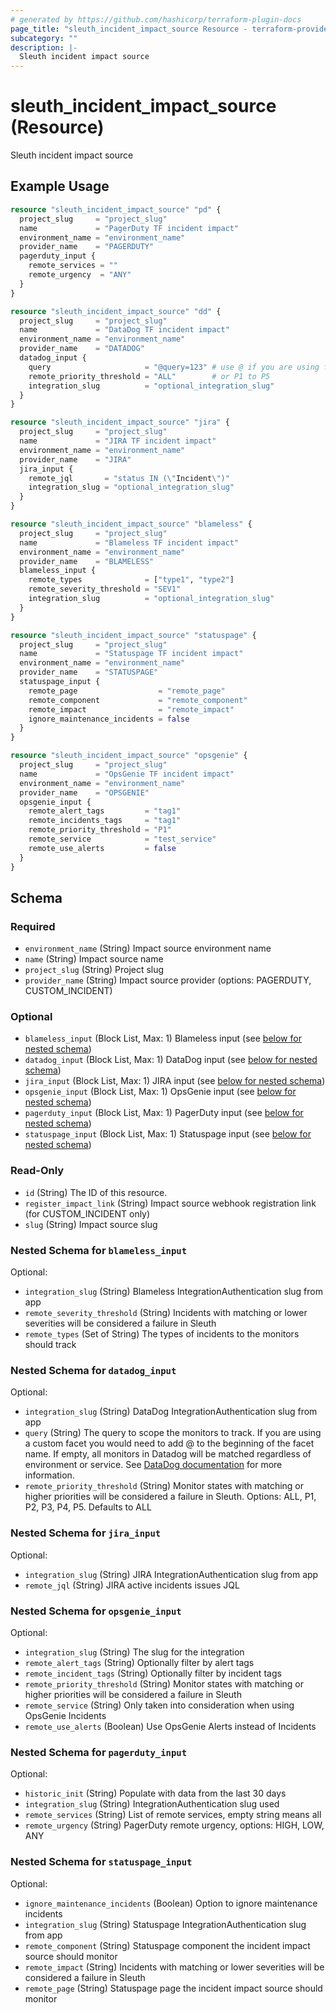 ```yaml
---
# generated by https://github.com/hashicorp/terraform-plugin-docs
page_title: "sleuth_incident_impact_source Resource - terraform-provider-sleuth"
subcategory: ""
description: |-
  Sleuth incident impact source
---
```


# sleuth_incident_impact_source (Resource)

Sleuth incident impact source

## Example Usage

```terraform
resource "sleuth_incident_impact_source" "pd" {
  project_slug     = "project_slug"
  name             = "PagerDuty TF incident impact"
  environment_name = "environment_name"
  provider_name    = "PAGERDUTY"
  pagerduty_input {
    remote_services = ""
    remote_urgency  = "ANY"
  }
}

resource "sleuth_incident_impact_source" "dd" {
  project_slug     = "project_slug"
  name             = "DataDog TF incident impact"
  environment_name = "environment_name"
  provider_name    = "DATADOG"
  datadog_input {
    query                     = "@query=123" # use @ if you are using facets in DataDog
    remote_priority_threshold = "ALL"        # or P1 to P5
    integration_slug          = "optional_integration_slug"
  }
}

resource "sleuth_incident_impact_source" "jira" {
  project_slug     = "project_slug"
  name             = "JIRA TF incident impact"
  environment_name = "environment_name"
  provider_name    = "JIRA"
  jira_input {
    remote_jql       = "status IN (\"Incident\")"
    integration_slug = "optional_integration_slug"
  }
}

resource "sleuth_incident_impact_source" "blameless" {
  project_slug     = "project_slug"
  name             = "Blameless TF incident impact"
  environment_name = "environment_name"
  provider_name    = "BLAMELESS"
  blameless_input {
    remote_types              = ["type1", "type2"]
    remote_severity_threshold = "SEV1"
    integration_slug          = "optional_integration_slug"
  }
}

resource "sleuth_incident_impact_source" "statuspage" {
  project_slug     = "project_slug"
  name             = "Statuspage TF incident impact"
  environment_name = "environment_name"
  provider_name    = "STATUSPAGE"
  statuspage_input {
    remote_page                  = "remote_page"
    remote_component             = "remote_component"
    remote_impact                = "remote_impact"
    ignore_maintenance_incidents = false
  }
}

resource "sleuth_incident_impact_source" "opsgenie" {
  project_slug     = "project_slug"
  name             = "OpsGenie TF incident impact"
  environment_name = "environment_name"
  provider_name    = "OPSGENIE"
  opsgenie_input {
    remote_alert_tags         = "tag1"
    remote_incidents_tags     = "tag1"
    remote_priority_threshold = "P1"
    remote_service            = "test_service"
    remote_use_alerts         = false
  }
}
```

<!-- schema generated by tfplugindocs -->
## Schema

### Required

- `environment_name` (String) Impact source environment name
- `name` (String) Impact source name
- `project_slug` (String) Project slug
- `provider_name` (String) Impact source provider (options: PAGERDUTY, CUSTOM_INCIDENT)

### Optional

- `blameless_input` (Block List, Max: 1) Blameless input (see [below for nested schema](#nestedblock--blameless_input))
- `datadog_input` (Block List, Max: 1) DataDog input (see [below for nested schema](#nestedblock--datadog_input))
- `jira_input` (Block List, Max: 1) JIRA input (see [below for nested schema](#nestedblock--jira_input))
- `opsgenie_input` (Block List, Max: 1) OpsGenie input (see [below for nested schema](#nestedblock--opsgenie_input))
- `pagerduty_input` (Block List, Max: 1) PagerDuty input (see [below for nested schema](#nestedblock--pagerduty_input))
- `statuspage_input` (Block List, Max: 1) Statuspage input (see [below for nested schema](#nestedblock--statuspage_input))

### Read-Only

- `id` (String) The ID of this resource.
- `register_impact_link` (String) Impact source webhook registration link (for CUSTOM_INCIDENT only)
- `slug` (String) Impact source slug

<a id="nestedblock--blameless_input"></a>
### Nested Schema for `blameless_input`

Optional:

- `integration_slug` (String) Blameless IntegrationAuthentication slug from app
- `remote_severity_threshold` (String) Incidents with matching or lower severities will be considered a failure in Sleuth
- `remote_types` (Set of String) The types of incidents to the monitors should track


<a id="nestedblock--datadog_input"></a>
### Nested Schema for `datadog_input`

Optional:

- `integration_slug` (String) DataDog IntegrationAuthentication slug from app
- `query` (String) The query to scope the monitors to track. If you are using a custom facet you would need to add @ to the beginning of the facet name. If empty, all monitors in Datadog will be matched regardless of environment or service.
See [DataDog documentation](https://docs.datadoghq.com/monitors/manage/search/) for more information.
- `remote_priority_threshold` (String) Monitor states with matching or higher priorities will be considered a failure in Sleuth. 
Options: ALL, P1, P2, P3, P4, P5. Defaults to ALL


<a id="nestedblock--jira_input"></a>
### Nested Schema for `jira_input`

Optional:

- `integration_slug` (String) JIRA IntegrationAuthentication slug from app
- `remote_jql` (String) JIRA active incidents issues JQL


<a id="nestedblock--opsgenie_input"></a>
### Nested Schema for `opsgenie_input`

Optional:

- `integration_slug` (String) The slug for the integration
- `remote_alert_tags` (String) Optionally filter by alert tags
- `remote_incident_tags` (String) Optionally filter by incident tags
- `remote_priority_threshold` (String) Monitor states with matching or higher priorities will be considered a failure in Sleuth
- `remote_service` (String) Only taken into consideration when using OpsGenie Incidents
- `remote_use_alerts` (Boolean) Use OpsGenie Alerts instead of Incidents


<a id="nestedblock--pagerduty_input"></a>
### Nested Schema for `pagerduty_input`

Optional:

- `historic_init` (String) Populate with data from the last 30 days
- `integration_slug` (String) IntegrationAuthentication slug used
- `remote_services` (String) List of remote services, empty string means all
- `remote_urgency` (String) PagerDuty remote urgency, options: HIGH, LOW, ANY


<a id="nestedblock--statuspage_input"></a>
### Nested Schema for `statuspage_input`

Optional:

- `ignore_maintenance_incidents` (Boolean) Option to ignore maintenance incidents
- `integration_slug` (String) Statuspage IntegrationAuthentication slug from app
- `remote_component` (String) Statuspage component the incident impact source should monitor
- `remote_impact` (String) Incidents with matching or lower severities will be considered a failure in Sleuth
- `remote_page` (String) Statuspage page the incident impact source should monitor


